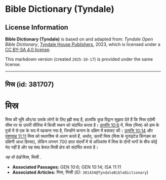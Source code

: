 # Bible Dictionary (Tyndale)

## License Information

**Bible Dictionary (Tyndale)** is based on and adapted from: _Tyndale Open Bible Dictionary_, [Tyndale House Publishers](https://tyndaleopenresources.com/), 2023, which is licensed under a [CC BY-SA 4.0 license](https://creativecommons.org/licenses/by-sa/4.0/legalcode.en).

This markdown version (created `2025-10-17`) is provided under the same license.



--------------------------------

## मिस्र (id: 381707)

मिस्र
=====

मिस्र की भूमि और/या उसके लोगों के लिए इब्री शब्द है, हालांकि कुछ विद्वान सुझाव देते हैं कि मिस्र एदोमी सीमा पर या उत्तरी सीरिया में किसी स्थान को संदर्भित करता है। [उत्पत्ति 10:6](https://ref.ly/Gen10:6) में, मिस्र (मिस्र) को हाम के पुत्रों में से एक के रूप में पहचाना गया है, जिन्होंने कनान के दक्षिण में बसावट की। [उत्पत्ति 10:14](https://ref.ly/Gen10:14) और [यशायाह 11:11](https://ref.ly/Isa11:11) मिस्र को पथरुशिम से अलग करते हैं, अर्थात्, ऊपरी मिस्र (मिस्र के यूनाइटेड किंगडम का दक्षिणी आधा हिस्सा), लेकिन लगभग 700 ज्ञात संदर्भों में से अधिकांश में मिस्र के दोनों भागों के बीच कोई भेद नहीं है और यह शब्द केवल मिस्री क्षेत्र को संदर्भित करता है।

*यह भी देखें* मिस्र, मिस्री .

* **Associated Passages:** GEN 10:6; GEN 10:14; ISA 11:11
* **Associated Articles:** मिस्र, मिस्री (ID: `381434@TyndaleBibleDictionary`)

